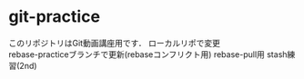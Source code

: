 # git-practice
このリポジトリはGit動画講座用です．
ローカルリポで変更  
rebase-practiceブランチで更新(rebaseコンフリクト用)
rebase-pull用
stash練習(2nd)
